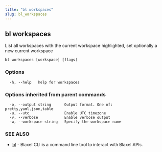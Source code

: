 ```yaml
---
title: "bl workspaces"
slug: bl_workspaces
---
```

## bl workspaces

List all workspaces with the current workspace highlighted, set optionally a new current workspace

```
bl workspaces [workspace] [flags]
```

### Options

```
  -h, --help   help for workspaces
```

### Options inherited from parent commands

```
  -o, --output string      Output format. One of: pretty,yaml,json,table
  -u, --utc                Enable UTC timezone
  -v, --verbose            Enable verbose output
  -w, --workspace string   Specify the workspace name
```

### SEE ALSO

* [bl](bl.md)	 - Blaxel CLI is a command line tool to interact with Blaxel APIs.

